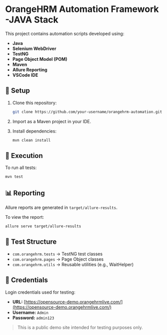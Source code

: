 # OrangeHRM Automation Framework -JAVA Stack

This project contains automation scripts developed using:

- **Java**
- **Selenium WebDriver**
- **TestNG**
- **Page Object Model (POM)**
- **Maven**
- **Allure Reporting**
- **VSCode IDE**

## 🔧 Setup

1. Clone this repository:
   ```bash
   git clone https://github.com/your-username/orangehrm-automation.git
   ```

2. Import as a Maven project in your IDE.

3. Install dependencies:
   ```bash
   mvn clean install
   ```

## 🚀 Execution

To run all tests:
```bash
mvn test
```

## 📊 Reporting

Allure reports are generated in `target/allure-results`.

To view the report:
```bash
allure serve target/allure-results
```

## 🧪 Test Structure

- `com.orangehrm.tests` → TestNG test classes  
- `com.orangehrm.pages` → Page Object classes  
- `com.orangehrm.utils` → Reusable utilities (e.g., WaitHelper)

## 🔐 Credentials

Login credentials used for testing:

- **URL:** [https://opensource-demo.orangehrmlive.com/](https://opensource-demo.orangehrmlive.com/)
- **Username:** `Admin`
- **Password:** `admin123`

> This is a public demo site intended for testing purposes only.
